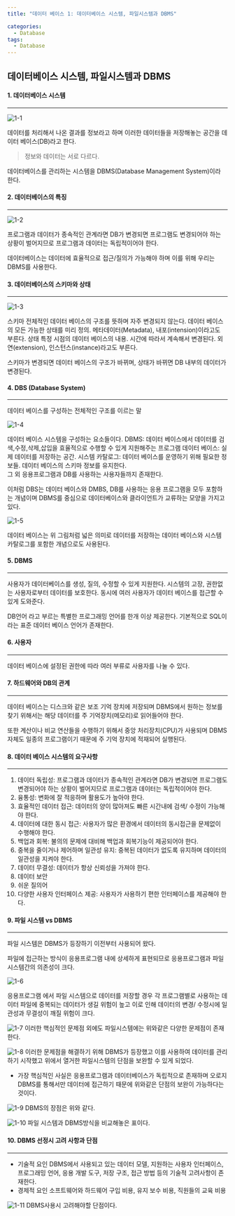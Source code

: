 ```yaml
---
title: "데이터 베이스 1: 데이터베이스 시스템, 파일시스템과 DBMS"

categories:
  - Database
tags:
  - Database
---
```


## 데이터베이스 시스템, 파일시스템과 DBMS

#### 1. 데이터베이스 시스템

---

![1-1](https://github.com/mjh851819/mjh851819.github.io/assets/70308520/524d2287-3536-4102-b5b4-12d2cd619759)

데이터를 처리해서 나온 결과를 정보라고 하며 이러한 데이터들을 저장해놓는 공간을 데이터 베이스(DB)라고 한다.

> 정보와 데이터는 서로 다르다.

데이터베이스를 관리하는 시스템을 DBMS(Database Management System)이라 한다.

#### 2. 데이터베이스의 특징

---

![1-2](https://github.com/mjh851819/mjh851819.github.io/assets/70308520/77ecb4de-6bd3-41b6-b424-f13c70c1df02)

프로그램과 데이터가 종속적인 관계라면 DB가 변경되면 프로그램도 변경되어야 하는 상황이 벌어지므로 프로그램과 데이터는 독립적이어야 한다.

데이터베이스는 데이터에 효율적으로 접근/질의가 가능해야 하며 이를 위해 우리는 DBMS를 사용한다.

#### 3. 데이터베이스의 스키마와 상태

---

![1-3](https://github.com/mjh851819/mjh851819.github.io/assets/70308520/4ae2700b-c390-4db7-9fda-07a757470900)

스키마
전체적인 데이터 베이스의 구조를 뜻하며 자주 변경되지 않는다.
데이터 베이스의 모든 가능한 상태를 미리 정의.
메타데이터(Metadata), 내포(intension)이라고도 부른다.
상태
특정 시점의 데이터 베이스의 내용.
시간에 따라서 계속해서 변경된다.
외연(extension), 인스턴스(instance)라고도 부른다.

스키마가 변경되면 데이터 베이스의 구조가 바뀌며, 상태가 바뀌면 DB 내부의 데이터가 변경된다.

#### 4. DBS (Database System)

---

데이터 베이스를 구성하는 전체적인 구조를 이르는 말

![1-4](https://github.com/mjh851819/mjh851819.github.io/assets/70308520/6836a65b-7648-46f2-81e8-b68aa2456227)

데이터 베이스 시스템을 구성하는 요소들이다.
DBMS: 데이터 베이스에서 데이터를 검색,수정,삭제,삽입을 효율적으로 수행할 수 있게 지원해주는 프로그램
데이터 베이스: 실제 데이터를 저장하는 공간.
시스템 카탈로그: 데이터 베이스를 운영하기 위해 필요한 정보들. 데이터 베이스의 스키마 정보를 유지한다.  
그 외 응용프로그램과 DB를 사용하는 사용자들까지 존재한다.

이처럼 DBS는 데이터 베이스와 DMBS, DB를 사용하는 응용 프로그램을 모두 포함하는 개념이며 DBMS를 중심으로 데이터베이스와 클라이언트가 교류하는 모양을 가지고 있다.

![1-5](https://github.com/mjh851819/mjh851819.github.io/assets/70308520/7efc4a46-889c-4e58-91d3-3cc84dbcdf04)

데이터 베이스는 위 그림처럼 넓은 의미로 데이터를 저장하는 데이터 베이스와 시스템 카탈로그를 포함한 개념으로도 사용된다.

#### 5. DBMS

---

사용자가 데이터베이스를 생성, 질의, 수정할 수 있게 지원한다.
시스템의 고장, 권한없는 사용자로부터 데이터를 보호한다.
동시에 여러 사용자가 데이터 베이스를 접근할 수 있게 도와준다.

DB언어 라고 부르는 특별한 프로그래밍 언어를 한개 이상 제공한다. 기본적으로 SQL이라는 표준 데이터 베이스 언어가 존재한다.

#### 6. 사용자

---

데이터 베이스에 설정된 권한에 따라 여러 부류로 사용자를 나눌 수 있다.

#### 7. 하드웨어와 DB의 관계

---

데이터 베이스는 디스크와 같은 보조 기억 장치에 저장되며 DBMS에서 원하는 정보를 찾기 위해서는 해당 데이터를 주 기억장치(메모리)로 읽어들어야 한다.

또한 계산이나 비교 연산들을 수행하기 위해서 중앙 처리장치(CPU)가 사용되며 DBMS 자체도 일종의 프로그램이기 때문에 주 기억 장치에 적재되어 실행된다.

#### 8. 데이터 베이스 시스템의 요구사항

---

1. 데이터 독립성: 프로그램과 데이터가 종속적인 관계라면 DB가 변경되면 프로그램도 변경되어야 하는 상황이 벌어지므로 프로그램과 데이터는 독립적이어야 한다.
2. 융통성: 변화에 잘 적응하며 활용도가 높아야 한다.
3. 효율적인 데이터 접근: 데이터의 양이 많아져도 빠른 시간내에 검색/ 수정이 가능해야 한다.
4. 데이터에 대한 동시 접근: 사용자가 많은 환경에서 데이터의 동시접근을 문제없이 수행해야 한다.
5. 백업과 회복: 불의의 문제에 대비해 백업과 회복기능이 제공되어야 한다.
6. 중복을 줄이거나 제어하며 일관성 유지: 중복된 데이터가 없도록 유지하며 데이터의 일관성을 지켜야 한다.
7. 데이터 무결성: 데이터가 항상 신뢰성을 가져야 한다.
8. 데이터 보안
9. 쉬운 질의어
10. 다양한 사용자 인터페이스 제공: 사용자가 사용하기 편한 인터페이스를 제공해야 한다.

#### 9. 파일 시스템 vs DBMS

---

파일 시스템은 DBMS가 등장하기 이전부터 사용되어 왔다.

파일에 접근하는 방식이 응용프로그램 내에 상세하게 표현되므로 응용프로그램과 파일시스템간의 의존성이 크다.

![1-6](https://github.com/mjh851819/mjh851819.github.io/assets/70308520/a0f50781-eaaa-48a3-8141-dba11128f28c)

응용프로그램 에서 파일 시스템으로 데이터를 저장할 경우 각 프로그램별로 사용하는 데이터 파일에 중복되는 데이터가 생길 위험이 높고
이로 인해 데이터의 변경/ 수정시에 일관성과 무결성이 깨질 위험이 크다.

![1-7](https://github.com/mjh851819/mjh851819.github.io/assets/70308520/8487c357-c9f9-4251-9d30-6a069ee2a395)
이러한 핵심적인 문제점 외에도 파일시스템에는 위와같은 다양한 문제점이 존재한다.

![1-8](https://github.com/mjh851819/mjh851819.github.io/assets/70308520/97965dc8-c785-4cbe-a81c-70651627bb86)
이러한 문제점을 해결하기 위해 DBMS가 등장했고 이를 사용하여 데이터를 관리하기 시작했고 위에서 열거한 파일시스템의 단점을 보완할 수 있게 되었다.

- 가장 핵심적인 사실은 응용프로그램과 데이터베이스가 독립적으로 존재하며 오로지 DBMS를 통해서만 데이터에 접근하기 때문에 위와같은 단점의 보완이 가능하다는 것이다.

![1-9](https://github.com/mjh851819/mjh851819.github.io/assets/70308520/51624083-10ce-445e-8991-325347803310)
DBMS의 장점은 위와 같다.

![1-10](https://github.com/mjh851819/mjh851819.github.io/assets/70308520/b0f84293-43e8-4289-9bb8-1dc54f9cba61)
파일 시스템과 DBMS방식을 비교해놓은 표이다.

#### 10. DBMS 선정시 고려 사항과 단점

---

- 기술적 요인
  DBMS에서 사용되고 있는 데이터 모델, 지원하는 사용자 인터페이스, 프로그래밍 언어, 응용 개발 도구, 저장 구조, 접근 방법 등의 기술적 고려사항이 존재한다.
- 경제적 요인
  소프트웨어와 하드웨어 구입 비용, 유지 보수 비용, 직원들의 교육 비용

![1-11](https://github.com/mjh851819/mjh851819.github.io/assets/70308520/fef49853-d0be-42aa-b494-bbb3e91535fa)
DBMS사용시 고려해야할 단점이다.
